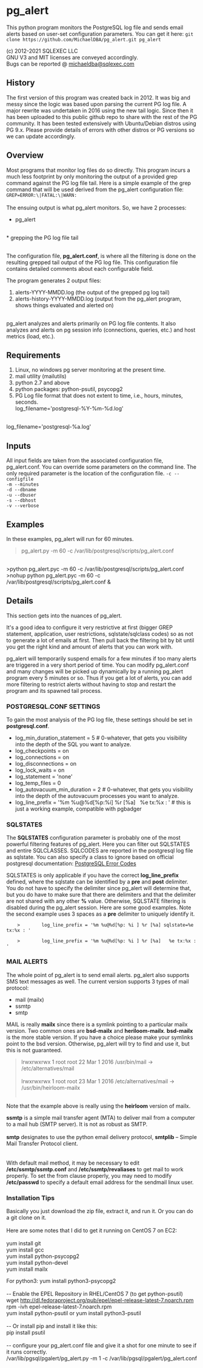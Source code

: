 # pg_alert
This python program monitors the PostgreSQL log file and sends email alerts based on user-set configuration parameters.  You can get it here:
`git clone https://github.com/MichaelDBA/pg_alert.git pg_alert`

(c) 2012-2021 SQLEXEC LLC
<br/>
GNU V3 and MIT licenses are conveyed accordingly.
<br/>
Bugs can be reported @ michaeldba@sqlexec.com

## History
The first version of this program was created back in 2012.  It was big and messy since the logic was based upon parsing the current PG log file.  A major rewrite was undertaken in 2016 using the new tail logic. Since then it has been uploaded to this public github repo to share with the rest of the PG community.  It has been tested extensively with Ubuntu/Debian distros using PG 9.x.  Please provide details of errors with other distros or PG versions so we can update accordingly.

## Overview
Most programs that monitor log files do so directly.  This program incurs a much less footprint by only monitoring the output of a provided grep command against the PG log file tail.  Here is a simple example of the grep command that will be used derived from the pg_alert configuration file:
<br/>
`GREP=ERROR:\|FATAL:\|WARN:`
<br/><br/>
The ensuing output is what pg_alert monitors. So, we have 2 processes:
<br/>
* pg_alert
<br/>
* grepping the PG log file tail
<br/><br/>

The configuration file, **pg_alert.conf**, is where all the filtering is done on the resulting grepped tail output of the PG log file.  This configuration file contains detailed comments about each configurable field.

The program generates 2 output files:

1. alerts-YYYY-MMDD.log (the output of the grepped pg log tail)
2. alerts-history-YYYY-MMDD.log (output from the pg_alert program, shows things evaluated and alerted on)
<br/><br/>

pg_alert analyzes and alerts primarily on PG log file contents.  It also analyzes and alerts on pg session info (connections, queries, etc.) and host metrics (load, etc.).  

## Requirements
1. Linux, no windows pg server monitoring at the present time.
2. mail utility (mailutils)
3. python 2.7 and above
4. python packages: python-psutil, psycopg2
5. PG Log file format that does not extent to time, i.e., hours, minutes, seconds.  
log_filename='postgresql-%Y-%m-%d.log'
<br/>
log_filename='postgresql-%a.log'

## Inputs
All input fields are taken from the associated configuration file, pg_alert.conf.  You can override some parameters on the command line.  The only required parameter is the location of the configuration file.
`-c --configfile`
<br/>
`-m --minutes`
<br/>
`-d --dbname`
<br/>
`-u --dbuser`
<br/>
`-s --dbhost`
<br/>
`-v --verbose`
<br/>

## Examples
In these examples, pg_alert will run for 60 minutes.
>pg_alert.py -m 60 -c /var/lib/postgresql/scripts/pg_alert.conf
<br/>
>python pg_alert.pyc -m 60 -c /var/lib/postgresql/scripts/pg_alert.conf
<br/>
>nohup python pg_alert.pyc -m 60 -c /var/lib/postgresql/scripts/pg_alert.conf &
 
## Details
This section gets into the nuances of pg_alert. 

It's a good idea to configure it very restrictive at first (bigger GREP statement, application, user restrictions, sqlstate/sqlclass codes) so as not to generate a lot of emails at first.  Then pull back the filtering bit by bit until you get the right kind and amount of alerts that you can work with.

pg_alert will temporarily suspend emails for a few minutes if too many alerts are triggered in a very short period of time.  You can modify pg_alert.conf and many changes will be picked up dynamically by a running pg_alert program every 5 minutes or so.  Thus if you get a lot of alerts, you can add more filtering to restrict alerts without having to stop and restart the program and its spawned tail process.


### POSTGRESQL.CONF SETTINGS
To gain the most analysis of the PG log file, these settings should be set in **postgresql.conf**. 
* log_min_duration_statement = 5  # 0-whatever, that gets you visibility into the depth of the SQL you want to analyze.
* log_checkpoints = on
* log_connections = on
* log_disconnections = on
* log_lock_waits = on
* log_statement = 'none'
* log_temp_files = 0
* log_autovacuum_min_duration = 2    # 0-whatever, that gets you visibility into the depth of the autovacuum processes you want to analyze.
* log_line_prefix = '%m %u@%d[%p:%i] %r [%a]&nbsp;&nbsp;&nbsp;%e tx:%x : '  # this is just a working example, compatible with pgbadger


### SQLSTATES
The **SQLSTATES** configuration parameter is probably one of the most powerful filtering features of pg_alert.  Here you can filter out SQLSTATES and entire SQLCLASSES.  SQLCODES are reported in the postgresql log file as sqlstate. You can also specify a class to ignore based on official postgresql documentation:
[PostgreSQL Error Codes](http://www.postgresql.org/docs/9.6/static/errcodes-appendix.html)

SQLSTATES is only applicable if you have the correct **log_line_prefix** defined, where the sqlstate can be identified by a **pre** and  **post** delimiter.  You do not have to specify the delimiter since pg_alert will determine that, but you do have to make sure that there are delimiters and that the delimiter are not shared with any other **%** value.  Otherwise, SQLSTATE filtering is disabled during the pg_alert session.  Here are some good examples. Note the second example uses 3 spaces as a **pre** delimiter to uniquely identify it.

        >        log_line_prefix = '%m %u@%d[%p: %i ] %r [%a] sqlstate=%e tx:%x : '

        >        log_line_prefix = '%m %u@%d[%p: %i ] %r [%a]   %e tx:%x : '

### MAIL ALERTS
The whole point of pg_alert is to send email alerts. pg_alert also supports SMS text messages as well. The current version supports 3 types of mail protocol:
* mail (mailx)
* ssmtp
* smtp

MAIL is really **mailx** since there is a symlink pointing to a particular mailx version.  Two common ones are **bsd-mailx** and **heriloom-mailx**.  **bsd-mailx** is the more stable version. If you have a choice please make your symlinks point to the bsd version.  Otherwise, pg_alert will try to find and use it, but this is not guaranteed.
>lrwxrwxrwx 1 root root 22 Mar  1  2016 /usr/bin/mail -> /etc/alternatives/mail
<br /><br />
>lrwxrwxrwx 1 root root 23 Mar  1  2016 /etc/alternatives/mail -> /usr/bin/heirloom-mailx
<br /><br />

Note that the example above is really using the **heirloom** version of mailx.

**ssmtp** is a simple mail transfer agent (MTA) to deliver mail from a computer to a mail hub (SMTP server). It is not as robust as SMTP.
<br /><br />
**smtp** designates to use the python email delivery protocol, **smtplib** – Simple Mail Transfer Protocol client.  
<br /><br />
With default mail method, it may be necessary to edit **/etc/ssmtp/ssmtp.conf** and **/etc/ssmtp/revaliases** to get mail to work properly. To set the from clause properly, you may need to modify **/etc/passwd** to specify a default email address for the sendmail linux user.

### Installation Tips
Basically you just download the zip file, extract it, and run it.  Or you can do a git clone on it.
<br /><br />
Here are some notes that I did to get it running on CentOS 7 on EC2:
<br /><br />
yum install git<br/>
yum install gcc<br/>
yum install python-psycopg2<br/>
yum install python-devel<br/>
yum install mailx

For python3:
yum install python3-psycopg2
<br /><br />
-- Enable the EPEL Repository in RHEL/CentOS 7 (to get python-psutil)<br/>
wget http://dl.fedoraproject.org/pub/epel/epel-release-latest-7.noarch.rpm<br/>
rpm -ivh epel-release-latest-7.noarch.rpm<br/>
yum install python-psutil
or
yum install python3-psutil
<br /><br />
-- Or install pip and install it like this:<br/>
pip install psutil
<br /><br />
-- configure your pg_alert.conf file and give it a shot for one minute to see if it runs correctly.<br/>
/var/lib/pgsql/pgalert/pg_alert.py -m 1 -c /var/lib/pgsql/pgalert/pg_alert.conf
